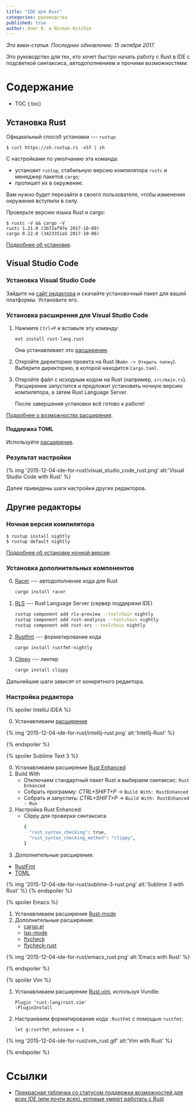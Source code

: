 ```yaml
---
title: "IDE для Rust"
categories: руководства
published: true
author: Олег В. и Norman Ritchie
---
```


_Это вики-статья. Последнее обновление: 15 октября 2017._

Это руководство для тех, кто хочет быстро начать работу с Rust в IDE с
подсветкой синтаксиса, автодополнением и прочими возможностями.

<!--cut-->

# Содержание

* TOC
{:toc}

## Установка Rust

Официальный способ установки --- `rustup`:
```
$ curl https://sh.rustup.rs -sSf | sh
```

С настройками по умолчанию эта команда:
  * установит `rustup`, стабильную 
  версию компилятора `rustc` и менеджер пакетов `cargo`;
  * пропишет их в окружение.

Вам нужно будет перезайти в своего пользователя, чтобы изменения 
окружения вступили в силу.

Проверьте версию языка Rust и cargo:
```
$ rustc -V && cargo -V
rustc 1.21.0 (3b72af97e 2017-10-09)
cargo 0.22.0 (3423351a5 2017-10-06)
```

[Подробнее об установке](https://www.rust-lang.org/ru-RU/other-installers.html).

## Visual Studio Code

### Установка Visual Studio Code

Зайдите на [сайт редактора](https://code.visualstudio.com/) и скачайте 
установочный пакет для вашей платформы. Установите его.

### Установка расширения для Visual Studio Code

1. Нажмите `Ctrl+P` и вставьте эту команду:
   ```
   ext install rust-lang.rust
   ```
   
   Она устанавливает это [расширение](https://marketplace.visualstudio.com/items?itemName=rust-lang.rust).
2. Откройте директорию проекта на Rust (`Файл -> Открыть папку`). 
   Выберите директорию, в которой находится `Cargo.toml`.

3. Откройте файл с исходным кодом на Rust (например, `src/main.rs`).
   Расширение запустится и предложит установить ночную версию компилятора, а 
   затем Rust Language Server.
   
   После завершения установки всё готово к работе!

[Подробнее о возможностях расширения](https://marketplace.visualstudio.com/items?itemName=rust-lang.rust).

#### Поддержка TOML

Используйте [расширение](https://marketplace.visualstudio.com/items?itemName=bungcip.better-toml).

### Результат настройки

{% img '2015-12-04-ide-for-rust/visual_studio_code_rust.png' alt:'Visual Studio Code with Rust' %}

Далее приведены шаги настройки других редакторов.

## Другие редакторы

### Ночная версия компилятора

```text
$ rustup install nightly
$ rustup default nightly
```

[Подробнее об установке ночной версии](https://github.com/rust-lang-nursery/rustup.rs#working-with-nightly-rust).

### Установка дополнительных компонентов

0. [Racer](https://github.com/racer-rust/racer) --- автодополнение кода для Rust
   ```bash
   cargo install racer
   ```
1. [RLS](https://github.com/rust-lang-nursery/rls) --- Rust Language Server 
   (сервер поддержки IDE)
   ```bash
   rustup component add rls-preview --toolchain nightly
   rustup component add rust-analysis --toolchain nightly
   rustup component add rust-src --toolchain nightly
   ```
2. [Rustfmt](https://github.com/rust-lang-nursery/rustfmt) --- форматирование кода
   ```bash
   cargo install rustfmt-nightly
   ```
3. [Clippy](https://github.com/rust-lang-nursery/rust-clippy) --- линтер
   ```bash
   cargo install clippy
   ```

Дальнейшие шаги зависят от конкретного редактора.

### Настройка редактора

{% spoiler IntelliJ IDEA %}

0. Устанавливаем [расширение](https://intellij-rust.github.io/)

{% img '2015-12-04-ide-for-rust/intellij-rust.png' alt:'Intellij-Rust' %} 

{% endspoiler %}

{% spoiler Sublime Text 3 %}

0. Устанавливаем расширение [Rust Enhanced](https://packagecontrol.io/packages/Rust%20Enhanced)
1. Build With
   * Отключаем стандартный пакет Rust и выбираем синтаксис: ```Rust Enhanced```
   * Собрать программу: _CTRL+SHIFT+P_ -> ```Build With: RustEnhanced```
   * Собрать и запустить: _CTRL+SHIFT+P_ -> ```Build With: RustEnhanced - Run```
2. Настройка Rust Enhanced:
   * Clippy для проверки синтаксиса
     ```bash
     {
       "rust_syntax_checking": true,
       "rust_syntax_checking_method": "clippy",
     }
     ```
3. Дополнительные расширения:
  * [RustFmt](https://packagecontrol.io/packages/RustFmt)
  * [TOML](https://packagecontrol.io/packages/TOML)

{% img '2015-12-04-ide-for-rust/sublime-3-rust.png' alt:'Sublime 3 with Rust' %}
{% endspoiler %}

{% spoiler Emacs %}

1. Устанавливаем расширение [Rust-mode](https://github.com/rust-lang/rust-mode)
2. Дополнительные расширения:
   * [cargo.el](https://github.com/kwrooijen/cargo.el)
   * [lsp-mode](https://github.com/emacs-lsp/lsp-rust)
   * [flycheck](http://www.flycheck.org/en/latest/user/installation.html)
   * [flycheck-rust](http://www.flycheck.org/en/latest/community/extensions.html#rust)

{% img '2015-12-04-ide-for-rust/emacs_rust.png' alt:'Emacs with Rust' %}

{% endspoiler %}

{% spoiler Vim %}

1. Устанавливаем расширение [Rust.vim](https://github.com/rust-lang/rust.vim), 
используя Vundle:
   ```text
   Plugin 'rust-lang/rust.vim'
   :PluginInstall
   ```

2. Настраиваем форматирование кода `:RustFmt` с помощью `rustfmt`:
   ```text
   let g:rustfmt_autosave = 1
   ```

{% img '2015-12-04-ide-for-rust/vim_rust.gif' alt:'Vim with Rust' %}

{% endspoiler %}

# Ссылки
* [Прекрасная табличка со статусом поддержки возможностей для всех IDE (или почти всех), которые умеют работать с Rust](http://areweideyet.com/)
